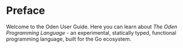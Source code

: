 # Preface

Welcome to the Oden User Guide. Here you can learn about *The Oden
Programming Language* - an experimental, statically typed, functional
programming language, built for the Go ecosystem.

